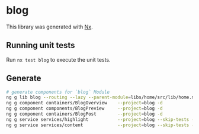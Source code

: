# blog

This library was generated with [Nx](https://nx.dev).

## Running unit tests

Run `nx test blog` to execute the unit tests.

## Generate

```bash
# generate components for `blog` Module
ng g lib blog --routing --lazy --parent-module=libs/home/src/lib/home.module.ts --tags=scope:app1 --defaults -d
ng g component containers/BlogOverview    --project=blog -d
ng g component components/BlogPreview     --project=blog -d
ng g component containers/BlogPost        --project=blog -d
ng g service services/highlight           --project=blog --skip-tests -d
ng g service services/content             --project=blog --skip-tests -d
```
